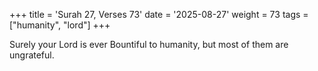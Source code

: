 +++
title = 'Surah 27, Verses 73'
date = '2025-08-27'
weight = 73
tags = ["humanity", "lord"]
+++

Surely your Lord is ever Bountiful to humanity, but most of them are ungrateful.